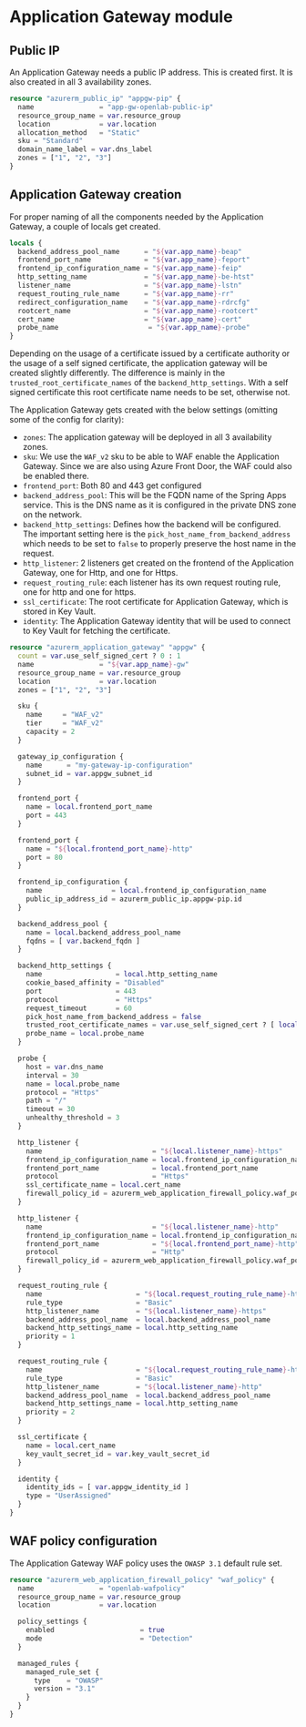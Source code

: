 # Application Gateway module

## Public IP

An Application Gateway needs a public IP address. This is created first. It is also created in all 3 availability zones.

```terraform
resource "azurerm_public_ip" "appgw-pip" {
  name                = "app-gw-openlab-public-ip"
  resource_group_name = var.resource_group
  location            = var.location
  allocation_method   = "Static"
  sku = "Standard"
  domain_name_label = var.dns_label
  zones = ["1", "2", "3"]
}
```

## Application Gateway creation

For proper naming of all the components needed by the Application Gateway, a couple of locals get created.

```terraform
locals {
  backend_address_pool_name      = "${var.app_name}-beap"
  frontend_port_name             = "${var.app_name}-feport"
  frontend_ip_configuration_name = "${var.app_name}-feip"
  http_setting_name              = "${var.app_name}-be-htst"
  listener_name                  = "${var.app_name}-lstn"
  request_routing_rule_name      = "${var.app_name}-rr"
  redirect_configuration_name    = "${var.app_name}-rdrcfg"
  rootcert_name                  = "${var.app_name}-rootcert"
  cert_name                      = "${var.app_name}-cert"
  probe_name                      = "${var.app_name}-probe"
}
```

Depending on the usage of a certificate issued by a certificate authority or the usage of a self signed certificate, the application gateway will be created slightly differently. The difference is mainly in the `trusted_root_certificate_names` of the `backend_http_settings`. With a self signed certificate this root certificate name needs to be set, otherwise not.

The Application Gateway gets created with the below settings (omitting some of the config for clarity):

- `zones`: The application gateway will be deployed in all 3 availability zones.
- `sku`: We use the `WAF_v2` sku to be able to WAF enable the Application Gateway. Since we are also using Azure Front Door, the WAF could also be enabled there.
- `frontend_port`: Both 80 and 443 get configured
- `backend_address_pool`: This will be the FQDN name of the Spring Apps service. This is the DNS name as it is configured in the private DNS zone on the network.
- `backend_http_settings`: Defines how the backend will be configured. The important setting here is the `pick_host_name_from_backend_address` which needs to be set to `false` to properly preserve the host name in the request.
- `http_listener`: 2 listeners get created on the frontend of the Application Gateway, one for Http, and one for Https.
- `request_routing_rule`: each listener has its own request routing rule, one for http and one for https.
- `ssl_certificate`: The root certificate for Application Gateway, which is stored in Key Vault.
- `identity`: The Application Gateway identity that will be used to connect to Key Vault for fetching the certificate.

```terraform
resource "azurerm_application_gateway" "appgw" {
  count = var.use_self_signed_cert ? 0 : 1
  name                = "${var.app_name}-gw"
  resource_group_name = var.resource_group
  location            = var.location
  zones = ["1", "2", "3"]

  sku {
    name     = "WAF_v2"
    tier     = "WAF_v2"
    capacity = 2
  }

  gateway_ip_configuration {
    name      = "my-gateway-ip-configuration"
    subnet_id = var.appgw_subnet_id
  }

  frontend_port {
    name = local.frontend_port_name
    port = 443
  }

  frontend_port {
    name = "${local.frontend_port_name}-http"
    port = 80
  }

  frontend_ip_configuration {
    name                 = local.frontend_ip_configuration_name
    public_ip_address_id = azurerm_public_ip.appgw-pip.id
  }

  backend_address_pool {
    name = local.backend_address_pool_name
    fqdns = [ var.backend_fqdn ]
  }

  backend_http_settings {
    name                  = local.http_setting_name
    cookie_based_affinity = "Disabled"
    port                  = 443
    protocol              = "Https"
    request_timeout       = 60
    pick_host_name_from_backend_address = false
    trusted_root_certificate_names = var.use_self_signed_cert ? [ local.rootcert_name ] : []
    probe_name = local.probe_name
  }

  probe {
    host = var.dns_name
    interval = 30
    name = local.probe_name
    protocol = "Https"
    path = "/"
    timeout = 30
    unhealthy_threshold = 3
  }

  http_listener {
    name                           = "${local.listener_name}-https"
    frontend_ip_configuration_name = local.frontend_ip_configuration_name
    frontend_port_name             = local.frontend_port_name
    protocol                       = "Https"
    ssl_certificate_name = local.cert_name
    firewall_policy_id = azurerm_web_application_firewall_policy.waf_policy.id
  }

  http_listener {
    name                           = "${local.listener_name}-http"
    frontend_ip_configuration_name = local.frontend_ip_configuration_name
    frontend_port_name             = "${local.frontend_port_name}-http"
    protocol                       = "Http"
    firewall_policy_id = azurerm_web_application_firewall_policy.waf_policy.id
  }

  request_routing_rule {
    name                       = "${local.request_routing_rule_name}-https"
    rule_type                  = "Basic"
    http_listener_name         = "${local.listener_name}-https"
    backend_address_pool_name  = local.backend_address_pool_name
    backend_http_settings_name = local.http_setting_name
    priority = 1
  }

  request_routing_rule {
    name                       = "${local.request_routing_rule_name}-http"
    rule_type                  = "Basic"
    http_listener_name         = "${local.listener_name}-http"
    backend_address_pool_name  = local.backend_address_pool_name
    backend_http_settings_name = local.http_setting_name
    priority = 2
  }

  ssl_certificate {
    name = local.cert_name
    key_vault_secret_id = var.key_vault_secret_id
  }

  identity {
    identity_ids = [ var.appgw_identity_id ]
    type = "UserAssigned"
  }
}
```

## WAF policy configuration

The Application Gateway WAF policy uses the `OWASP 3.1` default rule set.

```terraform
resource "azurerm_web_application_firewall_policy" "waf_policy" {
  name                = "openlab-wafpolicy"
  resource_group_name = var.resource_group
  location            = var.location

  policy_settings {
    enabled                     = true
    mode                        = "Detection"
  }

  managed_rules {
    managed_rule_set {
      type    = "OWASP"
      version = "3.1"
    }
  }
}
```
